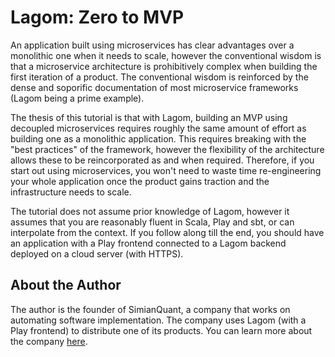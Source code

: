 Lagom: Zero to MVP
===

An application built using microservices has clear advantages over a monolithic one when it needs to scale, however the conventional wisdom is that a microservice architecture is prohibitively complex when building the first iteration of a product. The conventional wisdom is reinforced by the dense and soporific documentation of most microservice frameworks (Lagom being a prime example). 

The thesis of this tutorial is that with Lagom, building an MVP using decoupled microservices requires roughly the same amount of effort as building one as a monolithic application. This requires breaking with the "best practices" of the framework, however the flexibility of the architecture allows these to be reincorporated as and when required. Therefore, if you start out using microservices, you won't need to waste time re-engineering your whole application once the product gains traction and the infrastructure needs to scale. 

The tutorial does not assume prior knowledge of Lagom, however it assumes that you are reasonably fluent in Scala, Play and sbt, or can interpolate from the context. If you follow along till the end, you should have an application with a Play frontend connected to a Lagom backend deployed on a cloud server (with HTTPS). 

## About the Author

The author is the founder of SimianQuant, a company that works on automating software implementation. The company uses Lagom (with a Play frontend) to distribute one of its products. You can learn more about the company [here](https://simianquant.com/).